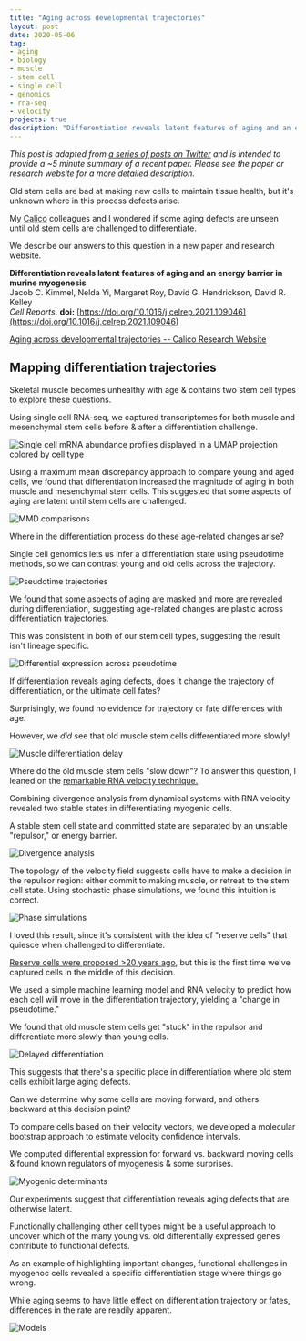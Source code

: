 ```yaml
---
title: "Aging across developmental trajectories"
layout: post
date: 2020-05-06
tag:
- aging
- biology
- muscle
- stem cell
- single cell
- genomics
- rna-seq
- velocity
projects: true
description: "Differentiation reveals latent features of aging and an energy barrier in murine myogenesis"
---
```


*This post is adapted from [a series of posts on Twitter](https://twitter.com/jacobkimmel/status/1236098664147202048) and is intended to provide a ~5 minute summary of a recent paper. Please see the paper or research website for a more detailed description.*

Old stem cells are bad at making new cells to maintain tissue health, but it's unknown where in this process defects arise.

My [Calico](http://calicolabs.com) colleagues and I wondered if some aging defects are unseen until old stem cells are challenged to differentiate.

We describe our answers to this question in a new paper and research website.

**Differentiation reveals latent features of aging and an energy barrier in murine myogenesis**  
Jacob C. Kimmel, Nelda Yi, Margaret Roy, David G. Hendrickson, David R. Kelley  
*Cell Reports*. **doi:** [https://doi.org/10.1016/j.celrep.2021.109046](https://doi.org/10.1016/j.celrep.2021.109046)

[Aging across developmental trajectories -- Calico Research Website](https://myo.research.calicolabs.com/)

## Mapping differentiation trajectories

Skeletal muscle becomes unhealthy with age & contains two stem cell types to explore these questions.

Using single cell RNA-seq, we captured transcriptomes for both muscle and mesenchymal stem cells before & after a differentiation challenge.

![Single cell mRNA abundance profiles displayed in a UMAP projection colored by cell type]({{site.url}}/assets/images/myoage/web_maca_cell_types.png)

Using a maximum mean discrepancy approach to compare young and aged cells, we found that differentiation increased the magnitude of aging in both muscle and mesenchymal stem cells.
This suggested that some aspects of aging are latent until stem cells are challenged.

![MMD comparisons]({{site.url}}/assets/images/myoage/web_maca_mmd_only.png)

Where in the differentiation process do these age-related changes arise?

Single cell genomics lets us infer a differentiation state using pseudotime methods, so we can contrast young and old cells across the trajectory.

![Pseudotime trajectories]({{site.url}}/assets/images/myoage/web_maca_trajectories_only.png)

We found that some aspects of aging are masked and more are revealed during differentiation, suggesting age-related changes are plastic across differentiation trajectories.

This was consistent in both of our stem cell types, suggesting the result isn't lineage specific.

![Differential expression across pseudotime]({{site.url}}/assets/images/myoage/web_maca_dex.png)

If differentiation reveals aging defects, does it change the trajectory of differentiation, or the ultimate cell fates?

Surprisingly, we found no evidence for trajectory or fate differences with age.

However, we *did* see that old muscle stem cells differentiated more slowly!

![Muscle differentiation delay]({{site.url}}/assets/images/myoage/web_maca_myogenic_traj.png)

Where do the old muscle stem cells "slow down"?
To answer this question, I leaned on the [remarkable RNA velocity technique.](https://t.co/18jOk2X7DE?amp=1)

Combining divergence analysis from dynamical systems with RNA velocity revealed two stable states in differentiating myogenic cells.

A stable stem cell state and committed state are separated by an unstable "repulsor," or energy barrier.

![Divergence analysis]({{site.url}}/assets/images/myoage/web_maca_velo.png)


The topology of the velocity field suggests cells have to make a decision in the repulsor region: either commit to making muscle, or retreat to the stem cell state.
Using stochastic phase simulations, we found this intuition is correct.

![Phase simulations]({{site.url}}/assets/images/myoage/web_maca_phase_math.png)

I loved this result, since it's consistent with the idea of "reserve cells" that quiesce when challenged to differentiate.

[Reserve cells were proposed >20 years ago](https://t.co/rJ3AixiOmB?amp=1), but this is the first time we've captured cells in the middle of this decision.

We used a simple machine learning model and RNA velocity to predict how each cell will move in the differentiation trajectory, yielding a "change in pseudotime."

We found that old muscle stem cells get "stuck" in the repulsor and differentiate more slowly than young cells.

![Delayed differentiation]({{site.url}}/assets/images/myoage/web_change_in_pseudotime.png)

This suggests that there's a specific place in differentiation where old stem cells exhibit large aging defects.

Can we determine why some cells are moving forward, and others backward at this decision point?

To compare cells based on their velocity vectors, we developed a molecular bootstrap approach to estimate velocity confidence intervals.

We computed differential expression for forward vs. backward moving cells & found known regulators of myogenesis & some surprises.

![Myogenic determinants]({{site.url}}/assets/images/myoage/web_maca_vdex.png)

Our experiments suggest that differentiation reveals aging defects that are otherwise latent.

Functionally challenging other cell types might be a useful approach to uncover which of the many young vs. old differentially expressed genes contribute to functional defects.

As an example of highlighting important changes, functional challenges in myogenoc cells revealed a specific differentiation stage where things go wrong.

While aging seems to have little effect on differentiation trajectory or fates, differences in the rate are readily apparent.

![Models]({{site.url}}/assets/images/myoage/web_maca_models.png)

